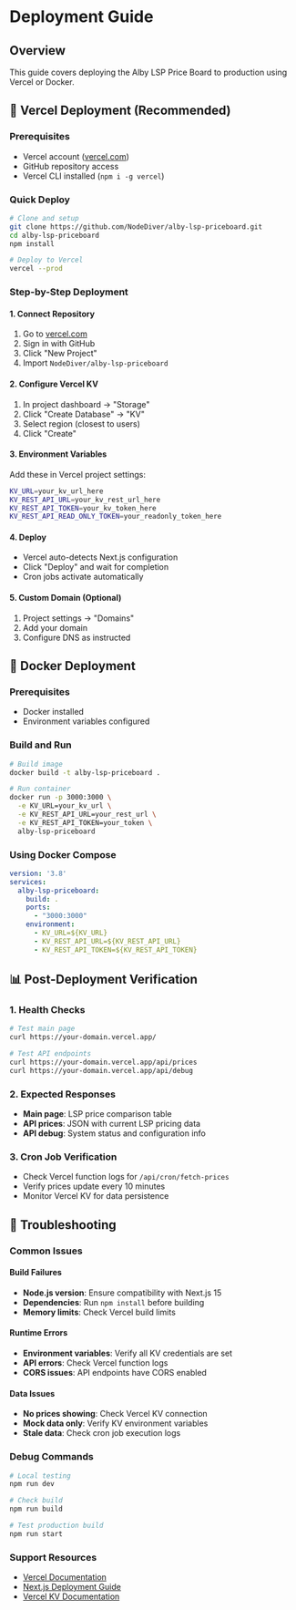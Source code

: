 # Deployment Guide

## Overview
This guide covers deploying the Alby LSP Price Board to production using Vercel or Docker.

## 🚀 Vercel Deployment (Recommended)

### Prerequisites
- Vercel account ([vercel.com](https://vercel.com))
- GitHub repository access
- Vercel CLI installed (`npm i -g vercel`)

### Quick Deploy
```bash
# Clone and setup
git clone https://github.com/NodeDiver/alby-lsp-priceboard.git
cd alby-lsp-priceboard
npm install

# Deploy to Vercel
vercel --prod
```

### Step-by-Step Deployment

#### 1. Connect Repository
1. Go to [vercel.com](https://vercel.com)
2. Sign in with GitHub
3. Click "New Project"
4. Import `NodeDiver/alby-lsp-priceboard`

#### 2. Configure Vercel KV
1. In project dashboard → "Storage"
2. Click "Create Database" → "KV"
3. Select region (closest to users)
4. Click "Create"

#### 3. Environment Variables
Add these in Vercel project settings:

```bash
KV_URL=your_kv_url_here
KV_REST_API_URL=your_kv_rest_url_here
KV_REST_API_TOKEN=your_kv_token_here
KV_REST_API_READ_ONLY_TOKEN=your_readonly_token_here
```

#### 4. Deploy
- Vercel auto-detects Next.js configuration
- Click "Deploy" and wait for completion
- Cron jobs activate automatically

#### 5. Custom Domain (Optional)
1. Project settings → "Domains"
2. Add your domain
3. Configure DNS as instructed

## 🐳 Docker Deployment

### Prerequisites
- Docker installed
- Environment variables configured

### Build and Run
```bash
# Build image
docker build -t alby-lsp-priceboard .

# Run container
docker run -p 3000:3000 \
  -e KV_URL=your_kv_url \
  -e KV_REST_API_URL=your_rest_url \
  -e KV_REST_API_TOKEN=your_token \
  alby-lsp-priceboard
```

### Using Docker Compose
```yaml
version: '3.8'
services:
  alby-lsp-priceboard:
    build: .
    ports:
      - "3000:3000"
    environment:
      - KV_URL=${KV_URL}
      - KV_REST_API_URL=${KV_REST_API_URL}
      - KV_REST_API_TOKEN=${KV_REST_API_TOKEN}
```

## 📊 Post-Deployment Verification

### 1. Health Checks
```bash
# Test main page
curl https://your-domain.vercel.app/

# Test API endpoints
curl https://your-domain.vercel.app/api/prices
curl https://your-domain.vercel.app/api/debug
```

### 2. Expected Responses
- **Main page**: LSP price comparison table
- **API prices**: JSON with current LSP pricing data
- **API debug**: System status and configuration info

### 3. Cron Job Verification
- Check Vercel function logs for `/api/cron/fetch-prices`
- Verify prices update every 10 minutes
- Monitor Vercel KV for data persistence

## 🔧 Troubleshooting

### Common Issues

#### Build Failures
- **Node.js version**: Ensure compatibility with Next.js 15
- **Dependencies**: Run `npm install` before building
- **Memory limits**: Check Vercel build limits

#### Runtime Errors
- **Environment variables**: Verify all KV credentials are set
- **API errors**: Check Vercel function logs
- **CORS issues**: API endpoints have CORS enabled

#### Data Issues
- **No prices showing**: Check Vercel KV connection
- **Mock data only**: Verify KV environment variables
- **Stale data**: Check cron job execution logs

### Debug Commands
```bash
# Local testing
npm run dev

# Check build
npm run build

# Test production build
npm run start
```

### Support Resources
- [Vercel Documentation](https://vercel.com/docs)
- [Next.js Deployment Guide](https://nextjs.org/docs/deployment)
- [Vercel KV Documentation](https://vercel.com/docs/storage/vercel-kv)
